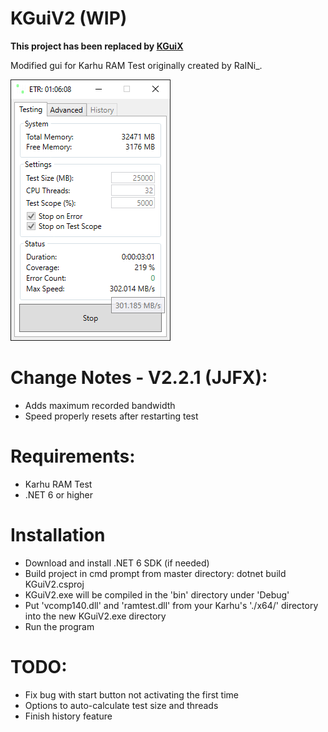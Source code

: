 # KGuiV2 (WIP)

**This project has been replaced by [KGuiX](https://github.com/jjgraphix/KGuiX)**

Modified gui for Karhu RAM Test originally created by RaINi_.

![preview](/.github/resources/preview2-220.PNG)

# Change Notes - V2.2.1 (JJFX):
- Adds maximum recorded bandwidth
- Speed properly resets after restarting test

# Requirements:
* Karhu RAM Test
* .NET 6 or higher

# Installation
* Download and install .NET 6 SDK (if needed)
* Build project in cmd prompt from master directory: dotnet build KGuiV2.csproj
* KGuiV2.exe will be compiled in the 'bin' directory under 'Debug'
* Put 'vcomp140.dll' and 'ramtest.dll' from your Karhu's './x64/' directory into the new KGuiV2.exe directory
* Run the program

# TODO:
- Fix bug with start button not activating the first time
- Options to auto-calculate test size and threads
- Finish history feature
